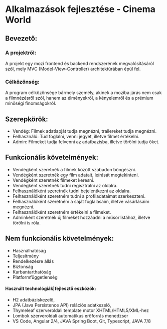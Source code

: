 # Alkalmazások fejlesztése - Cinema World

## Bevezető:
### A projektről:
A projekt egy mozi frontend és backend rendszerének megvalósításáról szól, mely MVC (Model-View-Controller) architektúrában épül fel.

### Célközönség:
A program célközönsége bármely személy, akinek a moziba járás nem csak a filmnézésről szól, hanem az élményekről, a kényelemről és a prémium minőségi finomságokról.

## Szerepkörök:
+ Vendég: Filmek adatlapját tudja megnézni, trailereket tudja megnézni.
+ Felhasználó: Tud foglalni, venni jegyet, illetve filmet értékelni.
+ Admin: Filmeket tudja felvenni az adatbazisba, illetve törölni tudja őket.

## Funkcionális követelmények:
+ Vendégként szeretnék a filmek között szabadon böngészni.
+ Vendégként szeretnék egy film adatait, leírását megtekinteni.
+ Vendégként szeretnék filmeket keresni.
+ Vendégként szeretnék tudni regisztrálni az oldalra.
+ Felhasználóként szeretnék tudni bejelentkezni az oldalra.
+ Felhasználóként szeretném tudni a profiladataimat szerkeszteni.
+ Felhasználóként szeretném a saját foglalásaim, illetve vásárlásaim megnézni.
+ Felhasználóként szeretném értékelni a filmeket.
+ Adminként szeretnék új filmeket hozzáadni a műsorlistához, illetve törölni is róla.

## Nem funkcionális követelmények:
+ Használhatóság
+ Teljesítmény
+ Rendelkezésre állás
+ Biztonság
+ Karbantarthatóság
+ Platformfüggetlenség

[//]: <> (Adatbázisok)
[//]: <> (UML diagram)

#### Használt technológiák|fejlesztő eszközök:
+ H2 adatbáziskezelő,
+ JPA (Java Persistence API) relációs adatkezelő,
+ Thymeleaf szerveroldali template motor XHTML/HTML5/XML-hez
+ Lombok szerveroldali automatikus erőforrás menedzser
+ VS Code, Angular 2/4, JAVA Spring Boot, Git, Typescript, JAVA 7/8
		